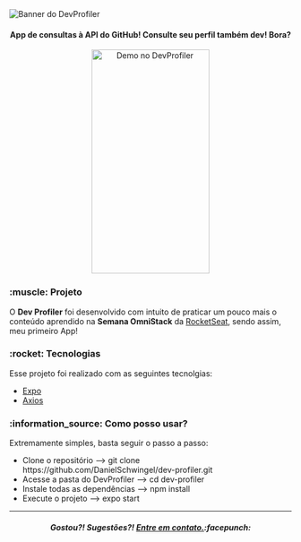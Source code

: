 <image alt = "Banner do DevProfiler" src='https://i.imgur.com/OODqvIY.png' align='center' />
<h4 align = "center">
  App de consultas à API do GitHub! Consulte seu perfil também dev! Bora?
</h4>
<p align = "center">
  <img alt = "Demo no DevProfiler" src = "https://i.imgur.com/JIIeuBK.gif" width="210" height="400">
</p>
<h3>:muscle: Projeto</h3> 
<p>O <b>Dev Profiler</b> foi desenvolvido com intuito de praticar um pouco mais o conteúdo aprendido na <b>Semana OmniStack</b> da <a href="https://github.com/Rocketseat">RocketSeat</a>, sendo assim, meu primeiro App!</p>

<h3>:rocket: Tecnologias</h3>
<p>Esse projeto foi realizado com as seguintes tecnolgias:</p>
<ul>
  <li><a href="https://expo.io">Expo</a></li>
  <li><a href="https://www.npmjs.com/package/axios">Axios</a></li>
</ul>

<h3>:information_source: Como posso usar?</h3>
<p>Extremamente simples, basta seguir o passo a passo:</p>
<ul>
  <li>Clone o repositório --> git clone https://github.com/DanielSchwingel/dev-profiler.git</li>
  <li>Acesse a pasta do DevProfiler --> cd dev-profiler</li>
  <li>Instale todas as dependências --> npm install</li>
  <li>Execute o projeto --> expo start</li>
</ul>
<hr>
<h5 align="center">Gostou?!  Sugestões?!  <a href="https://www.linkedin.com/in/daniel-filipe-schwingel-a6541515b/">Entre em contato.</a>:facepunch:</h5>
